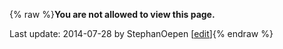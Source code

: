 {% raw %}**You are not allowed to view this page.**

Last update: 2014-07-28 by StephanOepen [[edit](https://github.com/delph-in/docs/wiki/LapDevelopment_Tests/_edit)]{% endraw %}